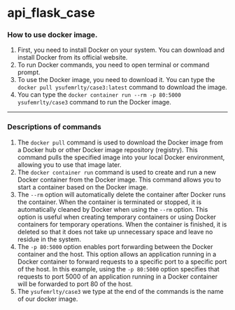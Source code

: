# api_flask_case

### How to use docker image.
1. First, you need to install Docker on your system. You can download and install Docker from its official website.
2. To run Docker commands, you need to open terminal or command prompt.
3. To use the Docker image, you need to download it. You can type the `docker pull ysufemrlty/case3:latest` command  to download the image.
4. You can type the `docker container run --rm -p 80:5000 ysufemrlty/case3` command to run the Docker image.
-----
### Descriptions of commands
1. The `docker pull` command is used to download the Docker image from a Docker hub or other Docker image repository (registry). This command pulls the specified image into your local Docker environment, allowing you to use that image later.
2. The `docker container run` command is used to create and run a new Docker container from the Docker image. This command allows you to start a container based on the Docker image.
3. The `--rm` option will automatically delete the container after Docker runs the container. When the container is terminated or stopped, it is automatically cleaned by Docker when using the `--rm` option.
This option is useful when creating temporary containers or using Docker containers for temporary operations. When the container is finished, it is deleted so that it does not take up unnecessary space and leave no residue in the system.
4. The `-p 80:5000` option enables port forwarding between the Docker container and the host. This option allows an application running in a Docker container to forward requests to a specific port to a specific port of the host.
In this example, using the `-p 80:5000` option specifies that requests to port 5000 of an application running in a Docker container will be forwarded to port 80 of the host.
5. The `ysufemrlty/case3` we ​​type at the end of the commands is the name of our docker image.
